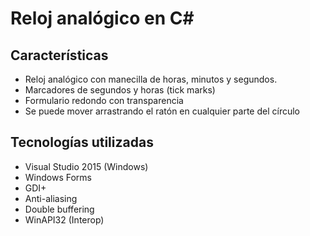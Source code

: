 # Reloj analógico en C#

## Características

* Reloj analógico con manecilla de horas, minutos y segundos.
* Marcadores de segundos y horas (tick marks)
* Formulario redondo con transparencia
* Se puede mover arrastrando el ratón en cualquier parte del círculo

## Tecnologías utilizadas

* Visual Studio 2015 (Windows)
* Windows Forms
* GDI+
* Anti-aliasing
* Double buffering
* WinAPI32 (Interop)
